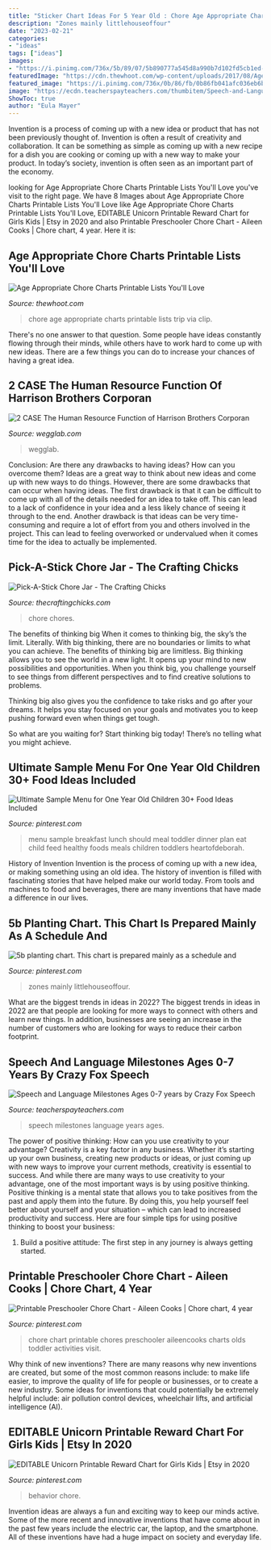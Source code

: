 ```yaml
---
title: "Sticker Chart Ideas For 5 Year Old : Chore Age Appropriate Charts Printable Lists Trip Via Clip"
description: "Zones mainly littlehouseoffour"
date: "2023-02-21"
categories:
- "ideas"
tags: ["ideas"]
images:
- "https://i.pinimg.com/736x/5b/89/07/5b890777a545d8a990b7d102fd5cb1ed--sample-menu-lunches-and-dinners.jpg"
featuredImage: "https://cdn.thewhoot.com/wp-content/uploads/2017/08/Age-Appropriate-Chore-Charts-1.jpg"
featured_image: "https://i.pinimg.com/736x/0b/86/fb/0b86fb041afc036eb6b34fb05c20f847.jpg"
image: "https://ecdn.teacherspayteachers.com/thumbitem/Speech-and-Language-Milestones-Ages-0-7-years-3765423-1578180773/original-3765423-1.jpg"
ShowToc: true
author: "Eula Mayer"
---
```



Invention is a process of coming up with a new idea or product that has not been previously thought of. Invention is often a result of creativity and collaboration. It can be something as simple as coming up with a new recipe for a dish you are cooking or coming up with a new way to make your product. In today’s society, invention is often seen as an important part of the economy.

	

		
looking for Age Appropriate Chore Charts Printable Lists You&#039;ll Love you've visit to the right page. We have 8 Images about Age Appropriate Chore Charts Printable Lists You&#039;ll Love like Age Appropriate Chore Charts Printable Lists You&#039;ll Love, EDITABLE Unicorn Printable Reward Chart for Girls Kids | Etsy in 2020 and also Printable Preschooler Chore Chart - Aileen Cooks | Chore chart, 4 year. Here it is:
		
    
## Age Appropriate Chore Charts Printable Lists You&#039;ll Love

<img loading=lazy src="https://cdn.thewhoot.com/wp-content/uploads/2017/08/Age-Appropriate-Chore-Charts-1.jpg" onerror="this.onerror=null;this.src='https://tse2.mm.bing.net/th?id=OIP.7vSbsjnIXQv4KSmX8dT4vwHaN4&amp;pid=15.1';" alt="Age Appropriate Chore Charts Printable Lists You&#039;ll Love">

_Source: thewhoot.com_

>chore age appropriate charts printable lists trip via clip. 

	

There's no one answer to that question. Some people have ideas constantly flowing through their minds, while others have to work hard to come up with new ideas. There are a few things you can do to increase your chances of having a great idea.

    
## 2 CASE The Human Resource Function Of Harrison Brothers Corporan

<img loading=lazy src="https://wegglab.com/wp-content/uploads/2021/01/image-2390.png" onerror="this.onerror=null;this.src='https://tse2.mm.bing.net/th?id=OIP.wTn98g3HrkhUs-lfsVN-OQAAAA&amp;pid=15.1';" alt="2 CASE The Human Resource Function of Harrison Brothers Corporan">

_Source: wegglab.com_

>wegglab. 

	

Conclusion: Are there any drawbacks to having ideas? How can you overcome them?
Ideas are a great way to think about new ideas and come up with new ways to do things. However, there are some drawbacks that can occur when having ideas. The first drawback is that it can be difficult to come up with all of the details needed for an idea to take off. This can lead to a lack of confidence in your idea and a less likely chance of seeing it through to the end. Another drawback is that ideas can be very time-consuming and require a lot of effort from you and others involved in the project. This can lead to feeling overworked or undervalued when it comes time for the idea to actually be implemented.

    
## Pick-A-Stick Chore Jar - The Crafting Chicks

<img loading=lazy src="https://thecraftingchicks.com/wp-content/uploads/2017/01/jobsbyage.jpg" onerror="this.onerror=null;this.src='https://tse1.mm.bing.net/th?id=OIP.E2JveLYHzOvq9eCWLuUrUAHaKQ&amp;pid=15.1';" alt="Pick-A-Stick Chore Jar - The Crafting Chicks">

_Source: thecraftingchicks.com_

>chore chores. 

	

The benefits of thinking big
When it comes to thinking big, the sky’s the limit. Literally. With big thinking, there are no boundaries or limits to what you can achieve. The benefits of thinking big are limitless.
Big thinking allows you to see the world in a new light. It opens up your mind to new possibilities and opportunities. When you think big, you challenge yourself to see things from different perspectives and to find creative solutions to problems.

Thinking big also gives you the confidence to take risks and go after your dreams. It helps you stay focused on your goals and motivates you to keep pushing forward even when things get tough.

So what are you waiting for? Start thinking big today! There’s no telling what you might achieve.

    
## Ultimate Sample Menu For One Year Old Children 30+ Food Ideas Included

<img loading=lazy src="https://i.pinimg.com/736x/5b/89/07/5b890777a545d8a990b7d102fd5cb1ed--sample-menu-lunches-and-dinners.jpg" onerror="this.onerror=null;this.src='https://tse1.mm.bing.net/th?id=OIP.aTpY3sAl_5e0nlv50-KbwAHaKU&amp;pid=15.1';" alt="Ultimate Sample Menu for One Year Old Children 30+ Food Ideas Included">

_Source: pinterest.com_

>menu sample breakfast lunch should meal toddler dinner plan eat child feed healthy foods meals children toddlers heartofdeborah. 

	

History of Invention
Invention is the process of coming up with a new idea, or making something using an old idea. The history of invention is filled with fascinating stories that have helped make our world today. From tools and machines to food and beverages, there are many inventions that have made a difference in our lives.

    
## 5b Planting Chart. This Chart Is Prepared Mainly As A Schedule And

<img loading=lazy src="https://i.pinimg.com/736x/e6/de/f0/e6def06e268cfdb14703c8d2ebcd87a0.jpg" onerror="this.onerror=null;this.src='https://tse3.mm.bing.net/th?id=OIP.26UtZ1OpGRgCj4S6NYtVcgHaHa&amp;pid=15.1';" alt="5b planting chart. This chart is prepared mainly as a schedule and">

_Source: pinterest.com_

>zones mainly littlehouseoffour. 

	

What are the biggest trends in ideas in 2022?
The biggest trends in ideas in 2022 are that people are looking for more ways to connect with others and learn new things. In addition, businesses are seeing an increase in the number of customers who are looking for ways to reduce their carbon footprint.

    
## Speech And Language Milestones Ages 0-7 Years By Crazy Fox Speech

<img loading=lazy src="https://ecdn.teacherspayteachers.com/thumbitem/Speech-and-Language-Milestones-Ages-0-7-years-3765423-1578180773/original-3765423-1.jpg" onerror="this.onerror=null;this.src='https://tse1.mm.bing.net/th?id=OIP.a0OvQovUPMVMN0X0wCmexAAAAA&amp;pid=15.1';" alt="Speech and Language Milestones Ages 0-7 years by Crazy Fox Speech">

_Source: teacherspayteachers.com_

>speech milestones language years ages. 

	

The power of positive thinking: How can you use creativity to your advantage?
Creativity is a key factor in any business. Whether it’s starting up your own business, creating new products or ideas, or just coming up with new ways to improve your current methods, creativity is essential to success. And while there are many ways to use creativity to your advantage, one of the most important ways is by using positive thinking.
Positive thinking is a mental state that allows you to take positives from the past and apply them into the future. By doing this, you help yourself feel better about yourself and your situation – which can lead to increased productivity and success. Here are four simple tips for using positive thinking to boost your business: 

1) Build a positive attitude: The first step in any journey is always getting started.

    
## Printable Preschooler Chore Chart - Aileen Cooks | Chore Chart, 4 Year

<img loading=lazy src="https://i.pinimg.com/736x/4d/fe/09/4dfe09cbe418cb14fed0c4efeb5956ba--printable-chore-chart-chore-charts.jpg" onerror="this.onerror=null;this.src='https://tse1.mm.bing.net/th?id=OIP.kYVBGGvnOz9TrKoyo2rdiQHaPW&amp;pid=15.1';" alt="Printable Preschooler Chore Chart - Aileen Cooks | Chore chart, 4 year">

_Source: pinterest.com_

>chore chart printable chores preschooler aileencooks charts olds toddler activities visit. 

	

Why think of new inventions?
There are many reasons why new inventions are created, but some of the most common reasons include: to make life easier, to improve the quality of life for people or businesses, or to create a new industry. Some ideas for inventions that could potentially be extremely helpful include: air pollution control devices, wheelchair lifts, and artificial intelligence (AI).

    
## EDITABLE Unicorn Printable Reward Chart For Girls Kids | Etsy In 2020

<img loading=lazy src="https://i.pinimg.com/736x/0b/86/fb/0b86fb041afc036eb6b34fb05c20f847.jpg" onerror="this.onerror=null;this.src='https://tse2.mm.bing.net/th?id=OIP.nPdRgdCb4Bt6858VULWcGgHaF3&amp;pid=15.1';" alt="EDITABLE Unicorn Printable Reward Chart for Girls Kids | Etsy in 2020">

_Source: pinterest.com_

>behavior chore. 

	

Invention ideas are always a fun and exciting way to keep our minds active. Some of the more recent and innovative inventions that have come about in the past few years include the electric car, the laptop, and the smartphone. All of these inventions have had a huge impact on society and everyday life.

